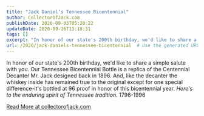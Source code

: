 ```yaml
---
title: "Jack Daniel’s Tennessee Bicentennial"
author: CollectorOfJack.com
publishDate: 2020-09-03T05:20:22
updateDate: 2020-09-16T13:18:31
tags: []
excerpt: "In honor of our state's 200th birthday, we'd like to share a simple salute with you. Our Tennessee Bicentennial Bottle is a replica of the Centennial Decanter Mr. Jack designed back in 1896. And, like the decanter the whiskey inside has remained true to the original except for one special difference-it's bottled at 96 proof in honor of this bicentennial year.&nbsp;Here's to the enduring spirit of Tennessee tradition.&nbsp;1796-1996 "
url: /2020/jack-daniels-tennessee-bicentennial  # Use the generated URL with year
---
```

<p>In honor of our state's 200th birthday, we'd like to share a simple salute with you. Our Tennessee Bicentennial Bottle is a replica of the Centennial Decanter Mr. Jack designed back in 1896. And, like the decanter the whiskey inside has remained true to the original except for one special difference-it's bottled at 96 proof in honor of this bicentennial year.&nbsp;<em>Here's to the enduring spirit of Tennessee tradition.</em>&nbsp;1796-1996</p>  <a href="https://collectorofjack.com/JackDanielsTennesseeBicentennial">Read More at collectorofjack.com</a>
